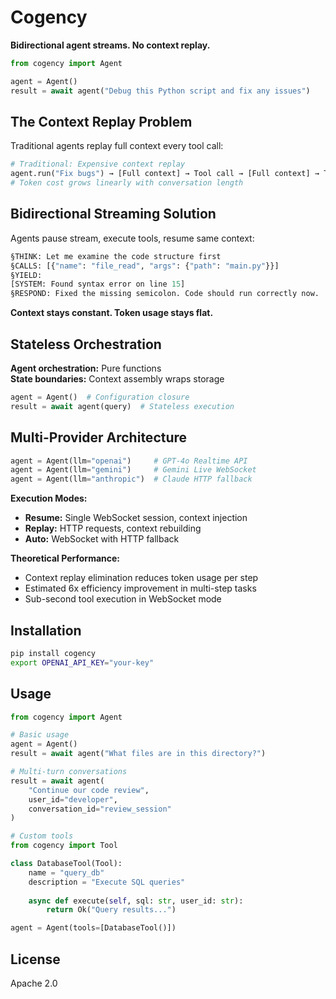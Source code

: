 # Cogency

**Bidirectional agent streams. No context replay.**

```python
from cogency import Agent

agent = Agent()
result = await agent("Debug this Python script and fix any issues")
```

## The Context Replay Problem

Traditional agents replay full context every tool call:

```python
# Traditional: Expensive context replay
agent.run("Fix bugs") → [Full context] → Tool call → [Full context] → Tool call
# Token cost grows linearly with conversation length
```

## Bidirectional Streaming Solution

Agents pause stream, execute tools, resume same context:

```python
§THINK: Let me examine the code structure first
§CALLS: [{"name": "file_read", "args": {"path": "main.py"}}]
§YIELD:
[SYSTEM: Found syntax error on line 15]  
§RESPOND: Fixed the missing semicolon. Code should run correctly now.
```

**Context stays constant. Token usage stays flat.**

## Stateless Orchestration

**Agent orchestration:** Pure functions  
**State boundaries:** Context assembly wraps storage

```python
agent = Agent()  # Configuration closure
result = await agent(query)  # Stateless execution
```

## Multi-Provider Architecture

```python
agent = Agent(llm="openai")     # GPT-4o Realtime API
agent = Agent(llm="gemini")     # Gemini Live WebSocket  
agent = Agent(llm="anthropic")  # Claude HTTP fallback
```

**Execution Modes:**
- **Resume:** Single WebSocket session, context injection
- **Replay:** HTTP requests, context rebuilding  
- **Auto:** WebSocket with HTTP fallback

**Theoretical Performance:**
- Context replay elimination reduces token usage per step
- Estimated 6x efficiency improvement in multi-step tasks
- Sub-second tool execution in WebSocket mode

## Installation

```bash
pip install cogency
export OPENAI_API_KEY="your-key"
```

## Usage

```python
from cogency import Agent

# Basic usage
agent = Agent()
result = await agent("What files are in this directory?")

# Multi-turn conversations
result = await agent(
    "Continue our code review",
    user_id="developer", 
    conversation_id="review_session"
)

# Custom tools
from cogency import Tool

class DatabaseTool(Tool):
    name = "query_db"
    description = "Execute SQL queries"
    
    async def execute(self, sql: str, user_id: str):
        return Ok("Query results...")

agent = Agent(tools=[DatabaseTool()])
```

## License

Apache 2.0